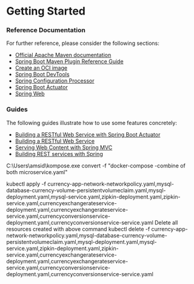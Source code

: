 # Getting Started

### Reference Documentation
For further reference, please consider the following sections:

* [Official Apache Maven documentation](https://maven.apache.org/guides/index.html)
* [Spring Boot Maven Plugin Reference Guide](https://docs.spring.io/spring-boot/docs/2.4.2/maven-plugin/reference/html/)
* [Create an OCI image](https://docs.spring.io/spring-boot/docs/2.4.2/maven-plugin/reference/html/#build-image)
* [Spring Boot DevTools](https://docs.spring.io/spring-boot/docs/2.4.2/reference/htmlsingle/#using-boot-devtools)
* [Spring Configuration Processor](https://docs.spring.io/spring-boot/docs/2.4.2/reference/htmlsingle/#configuration-metadata-annotation-processor)
* [Spring Boot Actuator](https://docs.spring.io/spring-boot/docs/2.4.2/reference/htmlsingle/#production-ready)
* [Spring Web](https://docs.spring.io/spring-boot/docs/2.4.2/reference/htmlsingle/#boot-features-developing-web-applications)

### Guides
The following guides illustrate how to use some features concretely:

* [Building a RESTful Web Service with Spring Boot Actuator](https://spring.io/guides/gs/actuator-service/)
* [Building a RESTful Web Service](https://spring.io/guides/gs/rest-service/)
* [Serving Web Content with Spring MVC](https://spring.io/guides/gs/serving-web-content/)
* [Building REST services with Spring](https://spring.io/guides/tutorials/bookmarks/)


C:\Users\amsid\kompose.exe convert -f "docker-compose -combine of both microservice.yaml"

kubectl apply -f currency-app-network-networkpolicy.yaml,mysql-database-currency-volume-persistentvolumeclaim.yaml,mysql-deployment.yaml,mysql-service.yaml,zipkin-deployment.yaml,zipkin-service.yaml,currencyexchangerateservice-deployment.yaml,currencyexchangerateservice-service.yaml,currencyconversionservice-deployment.yaml,currencyconversionservice-service.yaml
Delete all resources created with above command
kubectl delete -f currency-app-network-networkpolicy.yaml,mysql-database-currency-volume-persistentvolumeclaim.yaml,mysql-deployment.yaml,mysql-service.yaml,zipkin-deployment.yaml,zipkin-service.yaml,currencyexchangerateservice-deployment.yaml,currencyexchangerateservice-service.yaml,currencyconversionservice-deployment.yaml,currencyconversionservice-service.yaml
